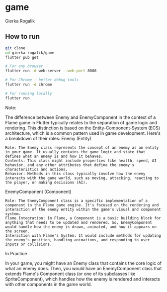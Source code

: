 game
====

Gierka Rogalik

How to run
----------

```bash
git clone
cd gierka-rogalik/game
flutter pub get

# For any browser
flutter run -d web-server --web-port 8080

# For Chrome - better debug tools
flutter run -d chrome

# For running locally
flutter run
```

Note:

The difference between Enemy and EnemyComponent in the context of a Flame game in Flutter typically relates to the separation of game logic and rendering. This distinction is based on the Entity-Component-System (ECS) architecture, which is a common pattern used in game development. Here's a breakdown of their roles:
Enemy (Entity)

    Role: The Enemy class represents the concept of an enemy as an entity in your game. It usually contains the game logic and state that defines what an enemy is and how it behaves.
    Contents: This class might include properties like health, speed, AI behavior, and any other attributes that define the enemy's characteristics and actions.
    Behavior: Methods in this class typically involve how the enemy interacts with the game world, such as moving, attacking, reacting to the player, or making decisions (AI).

EnemyComponent (Component)

    Role: The EnemyComponent class is a specific implementation of a component in the Flame game engine. It's focused on the rendering and interaction of the enemy entity within the game's visual and component system.
    Flame Integration: In Flame, a Component is a basic building block for anything that needs to be updated and rendered. So, EnemyComponent would handle how the enemy is drawn, animated, and how it appears on the screen.
    Interaction with Flame's System: It would include methods for updating the enemy's position, handling animations, and responding to user inputs or collisions.

In Practice

In your game, you might have an Enemy class that contains the core logic of what an enemy does. Then, you would have an EnemyComponent class that extends Flame's Component class (or one of its subclasses like SpriteComponent), which handles how the enemy is rendered and interacts with other components in the game world.